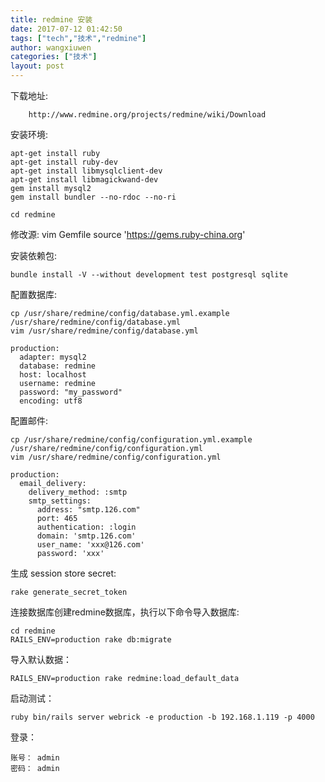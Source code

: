 ```yaml
---
title: redmine 安装
date: 2017-07-12 01:42:50
tags: ["tech","技术","redmine"]
author: wangxiuwen
categories: ["技术"]
layout: post
---
```


下载地址:
	
		http://www.redmine.org/projects/redmine/wiki/Download
		
安装环境:

	apt-get install ruby
	apt-get install ruby-dev
	apt-get install libmysqlclient-dev
	apt-get install libmagickwand-dev
	gem install mysql2
	gem install bundler --no-rdoc --no-ri
	
	cd redmine

修改源:
	vim Gemfile
		source 'https://gems.ruby-china.org'

安装依赖包:

	bundle install -V --without development test postgresql sqlite
	
配置数据库:

	cp /usr/share/redmine/config/database.yml.example /usr/share/redmine/config/database.yml
	vim /usr/share/redmine/config/database.yml

	production:
	  adapter: mysql2
	  database: redmine
	  host: localhost
	  username: redmine
	  password: "my_password"
	  encoding: utf8

  
配置邮件:

	cp /usr/share/redmine/config/configuration.yml.example /usr/share/redmine/config/configuration.yml
	vim /usr/share/redmine/config/configuration.yml

	production:
	  email_delivery:
		delivery_method: :smtp
		smtp_settings:
		  address: "smtp.126.com"
		  port: 465
		  authentication: :login
		  domain: 'smtp.126.com'
		  user_name: 'xxx@126.com'
		  password: 'xxx'

生成  session store secret:

 	rake generate_secret_token
  
连接数据库创建redmine数据库，执行以下命令导入数据库:

	cd redmine
	RAILS_ENV=production rake db:migrate
  
 导入默认数据： 
  
   	RAILS_ENV=production rake redmine:load_default_data
 
启动测试：

	ruby bin/rails server webrick -e production -b 192.168.1.119 -p 4000

登录：

	账号： admin
	密码： admin